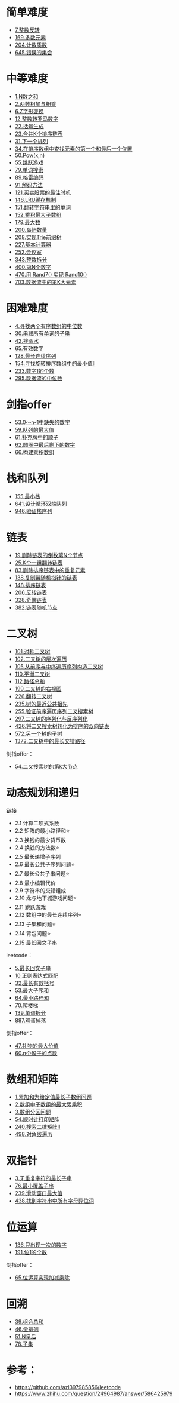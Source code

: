 # 简单难度
- [7.整数反转](2.题目/7.整数反转.md)
- [169.多数元素](2.题目/169.多数元素.md)
- [204.计数质数](2.题目/204.计数质数.md)
- [645.错误的集合](2.题目/645.错误的集合.md)



# 中等难度
- [1.N数之和](2.题目/1.N数之和.md)
- [2.两数相加与相乘](2.题目/2.两数相加与相乘.md)
- [6.Z字形变换](2.题目/6.Z字形变换.md)
- [12.整数转罗马数字](2.题目/12.整数转罗马数字.md)
- [22.括号生成](2.题目/22.括号生成.md)
- [23.合并K个排序链表](2.题目/23.合并K个排序链表.md)
- [31.下一个排列](2.题目/31.下一个排列.md)
- [34.在排序数组中查找元素的第一个和最后一个位置](2.题目/34.在排序数组中查找元素的第一个和最后一个位置.md)
- [50.Pow(x,n)](2.题目/50.Pow(x,n).md)
- [55.跳跃游戏](2.题目/55.跳跃游戏.md)
- [79.单词搜索](2.题目/79.单词搜索.md)
- [89.格雷编码](2.题目/89.格雷编码.md)
- [91.解码方法](2.题目/91.解码方法.md)
- [121.买卖股票的最佳时机](2.题目/121.买卖股票的最佳时机.md)
- [146.LRU缓存机制](2.题目/146.LRU缓存机制.md)
- [151.翻转字符串里的单词](2.题目/151.翻转字符串里的单词.md)
- [152.乘积最大子数组](2.题目/152.乘积最大子数组.md)
- [179.最大数](2.题目/179.最大数.md)
- [200.岛屿数量](2.题目/200.岛屿数量.md)
- [208.实现Trie前缀树](2.题目/208.实现Trie前缀树.md)
- [227.基本计算器](2.题目/227.基本计算器.md)
- [252.会议室](2.题目/252.会议室.md)
- [343.整数拆分](2.题目/343.整数拆分.md)
- [400.第N个数字](2.题目/400.第N个数字.md)
- [470.用 Rand7() 实现 Rand10()](2.题目/470.用Rand7实现Rand10.md)
- [703.数据流中的第K大元素](2.题目/703.数据流中的第K大元素.md)


# 困难难度
- [4.寻找两个有序数组的中位数](2.题目/4.寻找两个有序数组的中位数.md)
- [30.串联所有单词的子串](2.题目/30.串联所有单词的子串.md)
- [42.接雨水](2.题目/42.接雨水.md)
- [65.有效数字](2.题目/65.有效数字.md)
- [128.最长连续序列](2.题目/128.最长连续序列.md)
- [154.寻找旋转排序数组中的最小值II](2.题目/154.寻找旋转排序数组中的最小值II.md)
- [233.数字1的个数](2.题目/233.数字1的个数.md)
- [295.数据流的中位数](2.题目/295.数据流的中位数.md)



# 剑指offer
- [53.0～n-1中缺失的数字](2.题目/剑指offer/53.0～n-1中缺失的数字.md)
- [59.队列的最大值](2.题目/剑指offer/59.队列的最大值.md)
- [61.扑克牌中的顺子](2.题目/剑指offer/61.扑克牌中的顺子.md)
- [62.圆圈中最后剩下的数字](2.题目/剑指offer/62.圆圈中最后剩下的数字.md)
- [66.构建乘积数组](2.题目/剑指offer/66.构建乘积数组.md)


# 栈和队列
- [155.最小栈](2.题目/155.最小栈.md)
- [641.设计循环双端队列](2.题目/641.设计循环双端队列.md)
- [946.验证栈序列](2.题目/946.验证栈序列.md)




# 链表
- [19.删除链表的倒数第N个节点](2.题目/19.删除链表的倒数第N个节点.md)
- [25.K个一组翻转链表](2.题目/25.K个一组翻转链表.md)
- [83.删除排序链表中的重复元素](2.题目/83.删除排序链表中的重复元素.md)
- [138.复制带随机指针的链表](2.题目/138.复制带随机指针的链表.md)
- [148.排序链表](2.题目/148.排序链表.md)
- [206.反转链表](2.题目/206.反转链表.md)
- [328.奇偶链表](2.题目/328.奇偶链表.md)
- [382.链表随机节点](2.题目/382.链表随机节点.md)


# 二叉树
- [101.对称二叉树](2.题目/101.对称二叉树.md)
- [102.二叉树的层次遍历](2.题目/102.二叉树的层次遍历.md)
- [105.从前序与中序遍历序列构造二叉树](2.题目/105.从前序与中序遍历序列构造二叉树.md)
- [110.平衡二叉树](2.题目/110.平衡二叉树.md)
- [112.路径总和](2.题目/112.路径总和.md)
- [199.二叉树的右视图](2.题目/199.二叉树的右视图.md)
- [226.翻转二叉树](2.题目/226.翻转二叉树.md)
- [235.树的最近公共祖先](2.题目/235.树的最近公共祖先.md)
- [255.验证前序遍历序列二叉搜索树](2.题目/255.验证前序遍历序列二叉搜索树.md)
- [297.二叉树的序列化与反序列化](2.题目/297.二叉树的序列化与反序列化.md)
- [426.将二叉搜索树转化为排序的双向链表](2.题目/426.将二叉搜索树转化为排序的双向链表.md)
- [572.另一个树的子树](2.题目/572.另一个树的子树.md)
- [1372.二叉树中的最长交错路径](2.题目/1372.二叉树中的最长交错路径.md)

剑指offer：
- [54.二叉搜索树的第k大节点](2.题目/剑指offer/54.二叉搜索树的第k大节点.md)


# 动态规划和递归
[链接](1.基础/1.解题框架/动态规划.md)
- 2.1 计算二项式系数
- 2.2 矩阵的最小路径和⭐
- 2.3 换钱的最少货币数
- 2.4 换钱的方法数⭐
- 2.5 最长递增子序列
- 2.6 最长公共子序列问题⭐
- 2.7 最长公共子串问题⭐
- 2.8 最小编辑代价
- 2.9 字符串的交错组成
- 2.10 龙与地下城游戏问题⭐
- 2.11 跳跃游戏
- 2.12 数组中的最长连续序列⭐
- 2.13 子集和问题⭐
- 2.14 背包问题⭐
- 2.15 最长回文子串

leetcode：
- [5.最长回文子串](2.题目/5.最长回文子串.md)
- [10.正则表达式匹配](2.题目/10.正则表达式匹配.md)
- [32.最长有效括号](2.题目/32.最长有效括号.md)
- [53.最大子序和](2.题目/53.最大子序和.md)
- [64.最小路径和](2.题目/64.最小路径和.md)
- [70.爬楼梯](2.题目/70.爬楼梯.md)
- [139.单词拆分](2.题目/139.单词拆分.md)
- [887.鸡蛋掉落](2.题目/887.鸡蛋掉落.md)


剑指offer：
- [47.礼物的最大价值](2.题目/剑指offer/47.礼物的最大价值.md)
- [60.n个骰子的点数](2.题目/剑指offer/60.n个骰子的点数.md)



# 数组和矩阵
- [1.累加和为给定值最长子数组问题](2.题目/面试指南/1.数组和矩阵.md)
- [2.数组中子数组的最大累乘积](2.题目/面试指南/1.数组和矩阵.md)
- [3.数组分区问题](2.题目/面试指南/1.数组和矩阵.md)
- [54.顺时针打印矩阵](2.题目/54.顺时针打印矩阵.md)
- [240.搜索二维矩阵II](2.题目/240.搜索二维矩阵II.md)
- [498.对角线遍历](2.题目/498.对角线遍历.md)


# 双指针
- [3.无重复字符的最长子串](2.题目/3.无重复字符的最长子串.md)
- [76.最小覆盖子串](2.题目/76.最小覆盖子串.md)
- [239.滑动窗口最大值](2.题目/239.滑动窗口最大值.md)
- [438.找到字符串中所有字母异位词](2.题目/76.最小覆盖子串.md)



# 位运算
- [136.只出现一次的数字](2.题目/136.只出现一次的数字.md)
- [191.位1的个数](2.题目/191.位1的个数.md)


剑指offer：
- [65.位运算实现加减乘除](2.题目/剑指offer/65.位运算实现加减乘除.md)


# 回溯
- [39.组合总和](2.题目/39.组合总和.md)
- [46.全排列](2.题目/46.全排列.md)
- [51.N皇后](2.题目/51.N皇后.md)
- [78.子集](2.题目/78.子集.md)


# 参考：
- https://github.com/azl397985856/leetcode
- https://www.zhihu.com/question/24964987/answer/586425979